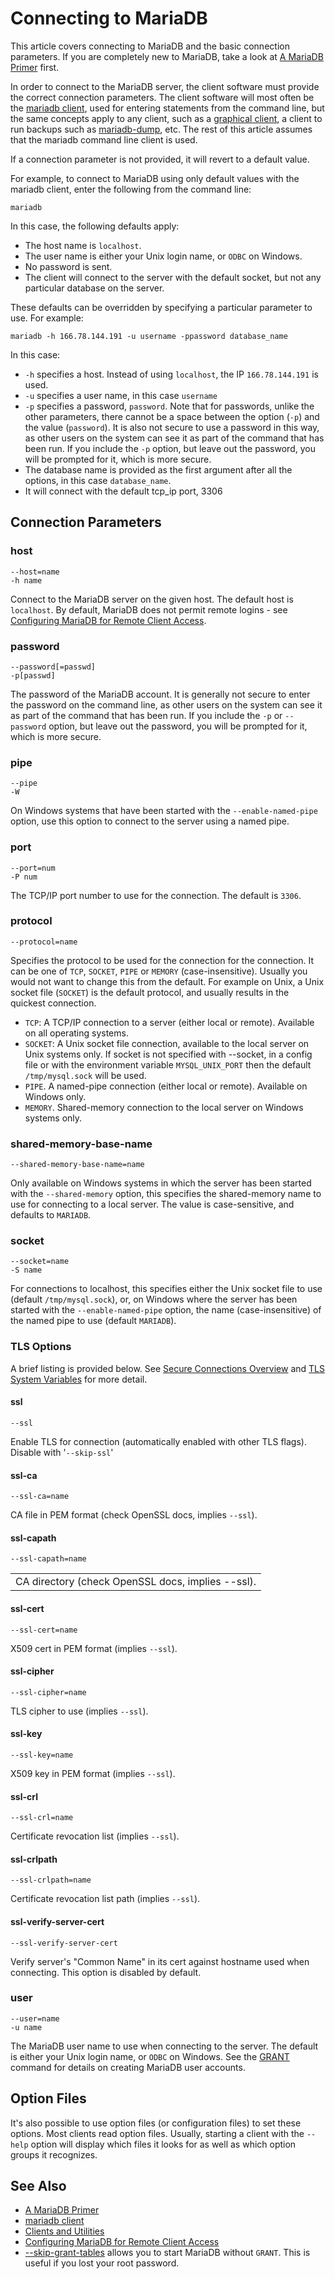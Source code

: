 
# Connecting to MariaDB

This article covers connecting to MariaDB and the basic connection parameters. If you are completely new to MariaDB, take a look at [A MariaDB Primer](a-mariadb-primer.md) first.


In order to connect to the MariaDB server, the client software must provide the correct connection parameters. The client software will most often be the [mariadb client](../../../../server/clients-and-utilities/mariadb-client/README.md), used for entering statements from the command line, but the same concepts apply to any client, such as a [graphical client](../../../../server/clients-and-utilities/graphical-and-enhanced-clients/graphical-and-enhanced-clients-omnidb.md), a client to run backups such as [mariadb-dump](../../../../server/clients-and-utilities/backup-restore-and-import-clients/mariadb-dump.md), etc. The rest of this article assumes that the mariadb command line client is used.


If a connection parameter is not provided, it will revert to a default value.


For example, to connect to MariaDB using only default values with the mariadb client, enter the following from the command line:


```
mariadb
```

In this case, the following defaults apply:


* The host name is `localhost`.
* The user name is either your Unix login name, or `ODBC` on Windows.
* No password is sent.
* The client will connect to the server with the default socket, but not any particular database on the server.


These defaults can be overridden by specifying a particular parameter to use. For example:


```
mariadb -h 166.78.144.191 -u username -ppassword database_name
```

In this case:


* `-h` specifies a host. Instead of using `localhost`, the IP `166.78.144.191` is used.
* `-u` specifies a user name, in this case `username`
* `-p` specifies a password, `password`. Note that for passwords, unlike the other parameters, there cannot be a space between the option (`-p`) and the value (`password`). It is also not secure to use a password in this way, as other users on the system can see it as part of the command that has been run. If you include the `-p` option, but leave out the password, you will be prompted for it, which is more secure.
* The database name is provided as the first argument after all the options, in this case `database_name`.
* It will connect with the default tcp_ip port, 3306


## Connection Parameters


### host


```
--host=name
-h name
```

Connect to the MariaDB server on the given host. The default host is `localhost`. By default, MariaDB does not permit remote logins - see [Configuring MariaDB for Remote Client Access](../basic-mariadb-articles/configuring-mariadb-for-remote-client-access.md).


### password


```
--password[=passwd]
-p[passwd]
```

The password of the MariaDB account. It is generally not secure to enter the password on the command line, as other users on the system can see it as part of the command that has been run. If you include the `-p` or `--password` option, but leave out the password, you will be prompted for it, which is more secure.


### pipe


```
--pipe
-W
```

On Windows systems that have been started with the `--enable-named-pipe` option, use this option to connect to the server using a named pipe.


### port


```
--port=num
-P num
```

The TCP/IP port number to use for the connection. The default is `3306`.


### protocol


```
--protocol=name
```

Specifies the protocol to be used for the connection for the connection. It can be one of `TCP`, `SOCKET`, `PIPE` or `MEMORY` (case-insensitive). Usually you would not want to change this from the default. For example on Unix, a Unix socket file (`SOCKET`) is the default protocol, and usually results in the quickest connection.


* `TCP`: A TCP/IP connection to a server (either local or remote). Available on all operating systems.
* `SOCKET`: A Unix socket file connection, available to the local server on Unix systems only. If socket is not specified with --socket, in a config file or with the environment variable `MYSQL_UNIX_PORT` then the default `/tmp/mysql.sock` will be used.
* `PIPE`. A named-pipe connection (either local or remote). Available on Windows only.
* `MEMORY`. Shared-memory connection to the local server on Windows systems only.


### shared-memory-base-name


```
--shared-memory-base-name=name
```

Only available on Windows systems in which the server has been started with the `--shared-memory` option, this specifies the shared-memory name to use for connecting to a local server. The value is case-sensitive, and defaults to `MARIADB`.


### socket


```
--socket=name
-S name
```

For connections to localhost, this specifies either the Unix socket file to use (default `/tmp/mysql.sock`), or, on Windows where the server has been started with the `--enable-named-pipe` option, the name (case-insensitive) of the named pipe to use (default `MARIADB`).


### TLS Options


A brief listing is provided below. See [Secure Connections Overview](../../../../server/security/securing-mariadb/securing-mariadb-encryption/data-in-transit-encryption/secure-connections-overview.md) and [TLS System Variables](../../../../server/security/securing-mariadb/securing-mariadb-encryption/data-in-transit-encryption/ssltls-system-variables.md) for more detail.


#### ssl


```
--ssl
```

Enable TLS for connection (automatically enabled with other TLS flags). Disable with '`--skip-ssl`'


#### ssl-ca


```
--ssl-ca=name
```

CA file in PEM format (check OpenSSL docs, implies `--ssl`).


#### ssl-capath


```
--ssl-capath=name
```

|   |
| --- |
| CA directory (check OpenSSL docs, implies --ssl). |


#### ssl-cert


```
--ssl-cert=name
```

X509 cert in PEM format (implies `--ssl`).


#### ssl-cipher


```
--ssl-cipher=name
```

TLS cipher to use (implies `--ssl`).


#### ssl-key


```
--ssl-key=name
```

X509 key in PEM format (implies `--ssl`).


#### ssl-crl


```
--ssl-crl=name
```

Certificate revocation list (implies `--ssl`).


#### ssl-crlpath


```
--ssl-crlpath=name
```

Certificate revocation list path (implies `--ssl`).


#### ssl-verify-server-cert


```
--ssl-verify-server-cert
```

Verify server's "Common Name" in its cert against hostname used when connecting. This option is disabled by default.


### user


```
--user=name
-u name
```

The MariaDB user name to use when connecting to the server. The default is either your Unix login name, or `ODBC` on Windows. See the [GRANT](../../../../server/reference/sql-statements-and-structure/sql-statements/account-management-sql-commands/grant.md) command for details on creating MariaDB user accounts.


## Option Files


It's also possible to use option files (or configuration files) to set these options. Most clients read option files. Usually, starting a client with the `--help` option will display which files it looks for as well as which option groups it recognizes.


## See Also


* [A MariaDB Primer](a-mariadb-primer.md)
* [mariadb client](../../../../server/clients-and-utilities/mariadb-client/README.md)
* [Clients and Utilities](../../../../server/clients-and-utilities/README.md)
* [Configuring MariaDB for Remote Client Access](../basic-mariadb-articles/configuring-mariadb-for-remote-client-access.md)
* [--skip-grant-tables](../../../../server/server-management/getting-installing-and-upgrading-mariadb/starting-and-stopping-mariadb/mariadbd-options.md) allows you to start MariaDB without `GRANT`. This is useful if you lost your root password.

